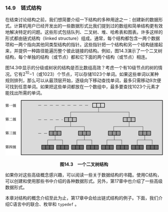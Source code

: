 ### 14.9　链式结构

在结束讨论结构之前，我们想简要介绍一下结构的多种用途之一：创建新的数据形式。计算机用户已经开发出的一些数据形式比我们提到过的数组和简单结构更有效地解决特定的问题。这些形式包括队列、二叉树、堆、哈希表和图表。许多这样的形式都由链式结构（linked structure）组成。通常，每个结构都包含一两个数据项和一两个指向其他同类型结构的指针。这些指针把一个结构和另一个结构链接起来，并提供一种路径能遍历整个彼此链接的结构。例如，图14.3演示了一个二叉树结构，每个单独的结构（或节点）都和它下面的两个结构（或节点）相连。

图14.3中显示的分级或树状的结构是否比数组高效？考虑一个有10级节点的树的情况。它有2<sup class="my_markdown">10</sup>−1（或1023）个节点，可以存储1023个单词。如果这些单词以某种规则排列，那么可以从最顶层开始，逐级向下移动查找单词，最多只需移动9次便可找到任意单词。如果把这些单词都放在一个数组中，最多要查找1023个元素才能找出所需的单词。

![76.png](../images/76.png)
<center class="my_markdown"><b class="my_markdown">图14.3　一个二叉树结构</b></center>

如果你对这些高级概念感兴趣，可以阅读一些关于数据结构的书籍。使用C结构，可以创建和使用那些书中介绍的各种数据形式。另外，第17章中也介绍了一些高级数据形式。

本章对结构的概念介绍至此为止，第17章中会给出链式结构的例子。下面，我们介绍C语言中的联合、枚举和 `typedef` 。


